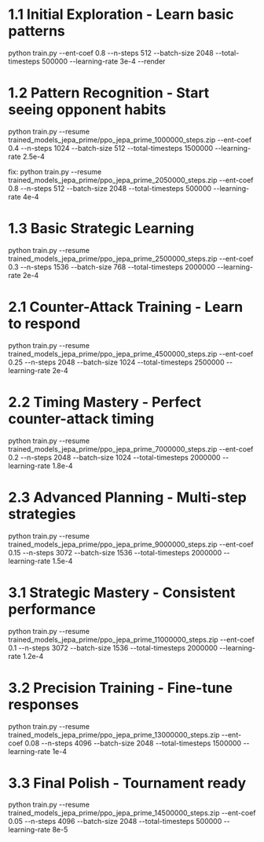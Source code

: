 # 1.1 Initial Exploration - Learn basic patterns
python train.py --ent-coef 0.8 --n-steps 512 --batch-size 2048 --total-timesteps 500000 --learning-rate 3e-4 --render

# 1.2 Pattern Recognition - Start seeing opponent habits  
python train.py --resume trained_models_jepa_prime/ppo_jepa_prime_1000000_steps.zip --ent-coef 0.4 --n-steps 1024 --batch-size 512 --total-timesteps 1500000 --learning-rate 2.5e-4


fix:
python train.py --resume trained_models_jepa_prime/ppo_jepa_prime_2050000_steps.zip --ent-coef 0.8 --n-steps 512 --batch-size 2048 --total-timesteps 500000 --learning-rate 4e-4








# 1.3 Basic Strategic Learning
python train.py --resume trained_models_jepa_prime/ppo_jepa_prime_2500000_steps.zip --ent-coef 0.3 --n-steps 1536 --batch-size 768 --total-timesteps 2000000 --learning-rate 2e-4





# 2.1 Counter-Attack Training - Learn to respond
python train.py --resume trained_models_jepa_prime/ppo_jepa_prime_4500000_steps.zip --ent-coef 0.25 --n-steps 2048 --batch-size 1024 --total-timesteps 2500000 --learning-rate 2e-4

# 2.2 Timing Mastery - Perfect counter-attack timing
python train.py --resume trained_models_jepa_prime/ppo_jepa_prime_7000000_steps.zip --ent-coef 0.2 --n-steps 2048 --batch-size 1024 --total-timesteps 2000000 --learning-rate 1.8e-4

# 2.3 Advanced Planning - Multi-step strategies
python train.py --resume trained_models_jepa_prime/ppo_jepa_prime_9000000_steps.zip --ent-coef 0.15 --n-steps 3072 --batch-size 1536 --total-timesteps 2000000 --learning-rate 1.5e-4





# 3.1 Strategic Mastery - Consistent performance
python train.py --resume trained_models_jepa_prime/ppo_jepa_prime_11000000_steps.zip --ent-coef 0.1 --n-steps 3072 --batch-size 1536 --total-timesteps 2000000 --learning-rate 1.2e-4

# 3.2 Precision Training - Fine-tune responses
python train.py --resume trained_models_jepa_prime/ppo_jepa_prime_13000000_steps.zip --ent-coef 0.08 --n-steps 4096 --batch-size 2048 --total-timesteps 1500000 --learning-rate 1e-4

# 3.3 Final Polish - Tournament ready
python train.py --resume trained_models_jepa_prime/ppo_jepa_prime_14500000_steps.zip --ent-coef 0.05 --n-steps 4096 --batch-size 2048 --total-timesteps 500000 --learning-rate 8e-5